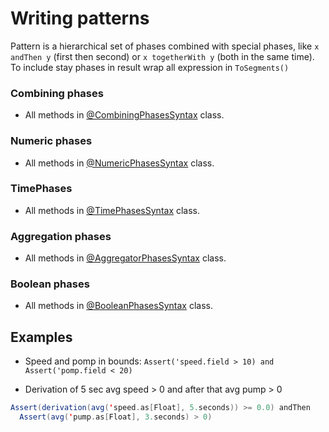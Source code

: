 # Writing patterns
Pattern is a hierarchical set of phases combined with special phases, like
`x andThen y` (first then second) or `x togetherWith y` (both in the same time).
To include stay phases in result wrap all expression in `ToSegments()`


### Combining phases
- All methods in [@CombiningPhasesSyntax](core/src/main/scala/ru/itclover/streammachine/phases/CombiningPhases.scala) class.

### Numeric phases
- All methods in [@NumericPhasesSyntax](core/src/main/scala/ru/itclover/streammachine/phases/NumericPhases.scala) class.

### TimePhases
- All methods in [@TimePhasesSyntax](core/src/main/scala/ru/itclover/streammachine/phases/TimePhases.scala) class.

### Aggregation phases
- All methods in [@AggregatorPhasesSyntax](core/src/main/scala/ru/itclover/streammachine/aggregators/AggregatorPhases.scala) class.

### Boolean phases
- All methods in [@BooleanPhasesSyntax](core/src/main/scala/ru/itclover/streammachine/phases/BooleanPhases.scala) class.


## Examples
- Speed and pomp in bounds: `Assert('speed.field > 10) and Assert('pomp.field < 20)`

- Derivation of 5 sec avg speed > 0 and after that avg pump > 0
```scala
Assert(derivation(avg('speed.as[Float], 5.seconds)) >= 0.0) andThen
  Assert(avg('pump.as[Float], 3.seconds) > 0)
```